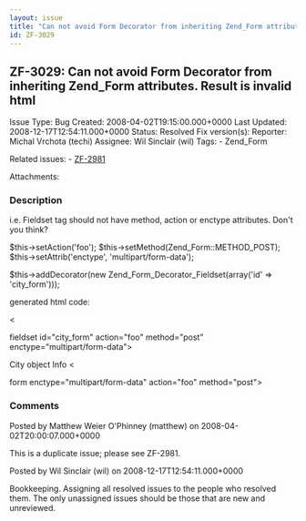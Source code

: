 ```yaml
---
layout: issue
title: "Can not avoid Form Decorator from inheriting Zend_Form attributes. Result is invalid html"
id: ZF-3029
---
```


ZF-3029: Can not avoid Form Decorator from inheriting Zend\_Form attributes. Result is invalid html
---------------------------------------------------------------------------------------------------

 Issue Type: Bug Created: 2008-04-02T19:15:00.000+0000 Last Updated: 2008-12-17T12:54:11.000+0000 Status: Resolved Fix version(s): 
 Reporter:  Michal Vrchota (techi)  Assignee:  Wil Sinclair (wil)  Tags: - Zend\_Form
 
 Related issues: - [ZF-2981](/issues/browse/ZF-2981)
 
 Attachments: 
### Description

i.e. Fieldset tag should not have method, action or enctype attributes. Don't you think?

$this->setAction('foo'); $this->setMethod(Zend\_Form::METHOD\_POST); $this->setAttrib('enctype', 'multipart/form-data');

$this->addDecorator(new Zend\_Form\_Decorator\_Fieldset(array('id' => 'city\_form')));

generated html code:

<

fieldset id="city\_form" action="foo" method="post" enctype="multipart/form-data">

 City object Info <

form enctype="multipart/form-data" action="foo" method="post">

 

 

### Comments

Posted by Matthew Weier O'Phinney (matthew) on 2008-04-02T20:00:07.000+0000

This is a duplicate issue; please see ZF-2981.

 

 

Posted by Wil Sinclair (wil) on 2008-12-17T12:54:11.000+0000

Bookkeeping. Assigning all resolved issues to the people who resolved them. The only unassigned issues should be those that are new and unreviewed.

 

 